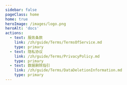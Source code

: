 ```yaml
---
sidebar: false
pageClass: home
home: true
heroImage: /images/logo.png
heroAlt: 'docs'
actions:
  - text: 服务条款
    link: /zh/guide/Terms/TermsOfService.md
    type: primary
  - text: 隐私协议
    link: /zh/guide/Terms/PrivacyPolicy.md
    type: primary
  - text: 数据删除指引
    link: /zh/guide/Terms/DataDeletionInformation.md
    type: primary
---
```


